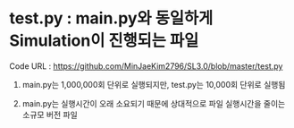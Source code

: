 # test.py :  main.py와 동일하게 Simulation이 진행되는 파일

Code URL : https://github.com/MinJaeKim2796/SL3.0/blob/master/test.py

  1) main.py는 1,000,000회 단위로 실행되지만, test.py는 10,000회 단위로 실행됨

  2) main.py는 실행시간이 오래 소요되기 때문에 상대적으로 파일 실행시간을 줄이는 소규모 버전 파일
